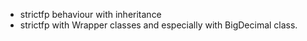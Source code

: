 * strictfp behaviour with inheritance
* strictfp with Wrapper classes and especially with BigDecimal class.
